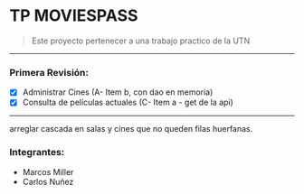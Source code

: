 # TP MOVIESPASS

> Este proyecto pertenecer a una trabajo practico de la UTN

---

### **Primera Revisión:**

- [x] Administrar Cines (A- Item b, con dao en memoria)
- [x] Consulta de películas actuales (C- Item a - get de la api)

---
arreglar cascada en salas y cines que no queden filas huerfanas.

### **Integrantes:**

- Marcos Miller
- Carlos Nuñez
